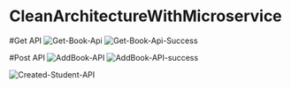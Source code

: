 # CleanArchitectureWithMicroservice
#Get API
![Get-Book-Api](https://github.com/HeritierMav-2023/CleanArchitectureWithMicroservice/assets/148790419/74e51e98-4b1d-4bf7-a918-16ff1cc5b450)
![Get-Book-Api-Success](https://github.com/HeritierMav-2023/CleanArchitectureWithMicroservice/assets/148790419/ff85668f-ab3e-4957-8a5a-8b3cbbc1527e)

#Post API
![AddBook-API](https://github.com/HeritierMav-2023/CleanArchitectureWithMicroservice/assets/148790419/6e40af58-4c1b-42a7-a70b-5555afa199e6)
![AddBook-API-success](https://github.com/HeritierMav-2023/CleanArchitectureWithMicroservice/assets/148790419/acbcee75-1c5c-4eb5-a340-9f457226e635)

![Created-Student-API](https://github.com/HeritierMav-2023/CleanArchitectureWithMicroservice/assets/148790419/fa89800a-7077-4af8-8751-6447ce5ebf50)
